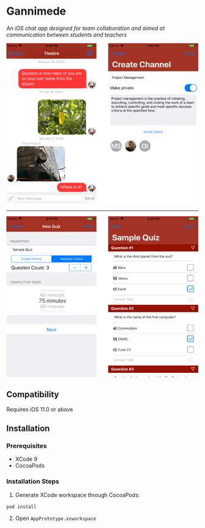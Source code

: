 # Gannimede
*An iOS chat app designed for team collaboration and aimed at communication between students and teachers*

<p align="center">
  <img src="Gannimede/Screenshots/screenshot1.png" alt="Gannimede UI" width="612"/>
</p>

<hr>

<p align="center">
  <img src="Gannimede/Screenshots/screenshot2.png" alt="Gannimede UI" width="612"/>
</p>

Compatibility
-------------
Requires iOS 11.0 or above

Installation
-----------
### Prerequisites
 - XCode 9
 - CocoaPods
 
### Installation Steps
 1. Generate XCode workspace through CocoaPods:
 ```shell
pod install
```
 2. Open `AppPrototype.xcworkspace`
